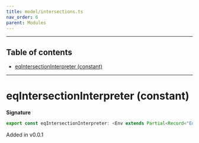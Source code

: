 ```yaml
---
title: model/intersections.ts
nav_order: 6
parent: Modules
---
```


---

<h2 class="text-delta">Table of contents</h2>

- [eqIntersectionInterpreter (constant)](#eqintersectioninterpreter-constant)

---

# eqIntersectionInterpreter (constant)

**Signature**

```ts
export const eqIntersectionInterpreter: <Env extends Partial<Record<"EqURI", any>>>() => ModelAlgebraIntersection1<"EqURI", Env> = ...
```

Added in v0.0.1
